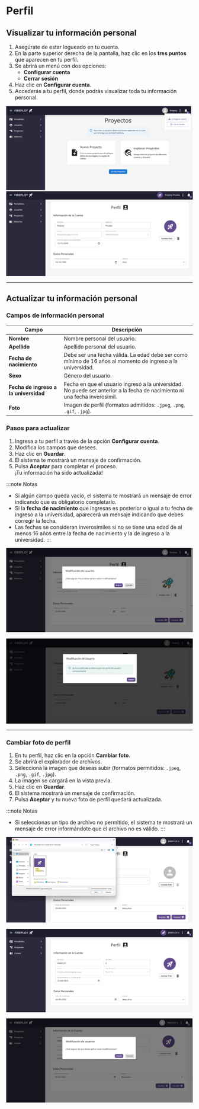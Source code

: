 # Perfil

## Visualizar tu información personal

1. Asegúrate de estar logueado en tu cuenta.
2. En la parte superior derecha de la pantalla, haz clic en los **tres puntos** que aparecen en tu perfil.
3. Se abrirá un menú con dos opciones:
    - **Configurar cuenta**
    - **Cerrar sesión**
4. Haz clic en **Configurar cuenta**.
5. Accederás a tu perfil, donde podrás visualizar toda tu información personal.

![Menú de perfil](image.png)
![Vista de perfil](image-6.png)

---

## Actualizar tu información personal

### Campos de información personal

| Campo                           | Descripción                                                                                           |
|---------------------------------|-----------------------------------------------------------------------------------------------------|
| **Nombre**                       | Nombre personal del usuario.                                                                          |
| **Apellido**                     | Apellido personal del usuario.                                                                        |
| **Fecha de nacimiento**          | Debe ser una fecha válida. La edad debe ser como mínimo de 16 años al momento de ingreso a la universidad. |
| **Sexo**                         | Género del usuario.                                                                                   |
| **Fecha de ingreso a la universidad** | Fecha en que el usuario ingresó a la universidad. No puede ser anterior a la fecha de nacimiento ni una fecha inverosímil. |
| **Foto**                         | Imagen de perfil (formatos admitidos: `.jpeg`, `.png`, `.gif`, `.jpg`).                                |

### Pasos para actualizar

1. Ingresa a tu perfil a través de la opción **Configurar cuenta**.
2. Modifica los campos que desees.
3. Haz clic en **Guardar**.
4. El sistema te mostrará un mensaje de confirmación.
5. Pulsa **Aceptar** para completar el proceso.  
    ¡Tu información ha sido actualizada!

:::note Notas
- Si algún campo queda vacío, el sistema te mostrará un mensaje de error indicando que es obligatorio completarlo.
- Si la **fecha de nacimiento** que ingresas es posterior o igual a tu fecha de ingreso a la universidad, aparecerá un mensaje indicando que debes corregir la fecha.
- Las fechas se consideran inverosímiles si no se tiene una edad de al menos 16 años entre la fecha de nacimiento y la de ingreso a la universidad.
:::

![Formulario de perfil](image-1.png)

![Confirmación actualización de perfil](image-2.png)

---

### Cambiar foto de perfil

1. En tu perfil, haz clic en la opción **Cambiar foto**.
2. Se abrirá el explorador de archivos.
3. Selecciona la imagen que deseas subir (formatos permitidos: `.jpeg`, `.png`, `.gif`, `.jpg`).
4. La imagen se cargará en la vista previa.
5. Haz clic en **Guardar**.
6. El sistema mostrará un mensaje de confirmación.
7. Pulsa **Aceptar** y tu nueva foto de perfil quedará actualizada.

:::note Notas
- Si seleccionas un tipo de archivo no permitido, el sistema te mostrará un mensaje de error informándote que el archivo no es válido.
:::

![Cambiar foto de perfil](image-3.png)

![Vista previa foto de perfil](image-5.png)

![Confirmación cambio de foto](image-4.png)
